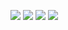 ![](https://github.com/greyhatguy007/deep-learning-specialization/blob/main/C5-sequence-models/week2/q1-nlp-and-word-embeddings/ss1.png)
![](https://github.com/greyhatguy007/deep-learning-specialization/blob/main/C5-sequence-models/week2/q1-nlp-and-word-embeddings/ss2.png)
![](https://github.com/greyhatguy007/deep-learning-specialization/blob/main/C5-sequence-models/week2/q1-nlp-and-word-embeddings/ss3.png)
![](https://github.com/greyhatguy007/deep-learning-specialization/blob/main/C5-sequence-models/week2/q1-nlp-and-word-embeddings/ss4.png)
